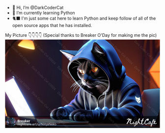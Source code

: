 - 👋 Hi, I’m @DarkCoderCat
- 🌱 I’m currently learning Python
- 🐈‍⬛ I'm just some cat here to learn Python and keep follow of all of the open source apps that he has installed.

My Picture 👇👇👇👇 (Special thanks to Breaker O'Day for making me the pic)
![./images/DarkCoderCatWM](./images/DarkCoderCatWM.png)

<!---
DarkCoderCat/DarkCoderCat is a ✨ special ✨ repository because its `README.md` (this file) appears on your GitHub profile.
You can click the Preview link to take a look at your changes.
--->
